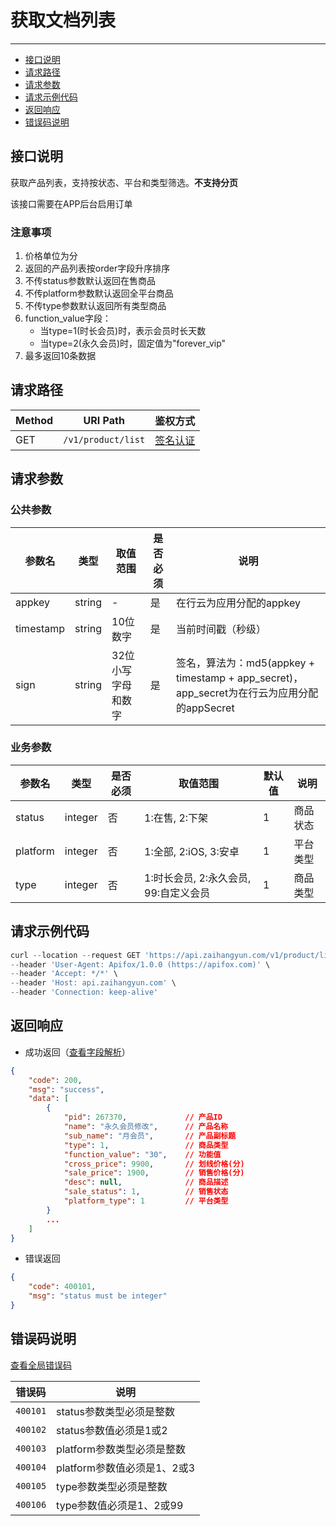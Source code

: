 # 获取文档列表

---
- [接口说明](#section-1)
- [请求路径](#section-2)
- [请求参数](#section-3)
- [请求示例代码](#section-4)
- [返回响应](#section-5)
- [错误码说明](#section-6)

<a name="section-1"></a>
## 接口说明

获取产品列表，支持按状态、平台和类型筛选。**不支持分页**

该接口需要在APP后台启用订单

### 注意事项

1. 价格单位为分
2. 返回的产品列表按order字段升序排序
3. 不传status参数默认返回在售商品
4. 不传platform参数默认返回全平台商品
5. 不传type参数默认返回所有类型商品
6. function_value字段：
   - 当type=1(时长会员)时，表示会员时长天数
   - 当type=2(永久会员)时，固定值为"forever_vip"
7. 最多返回10条数据

<a name="section-2"></a>
## 请求路径

| Method | URI Path | 鉴权方式 |
| -- | -- | -- |
| GET | `/v1/product/list` | [签名认证](/{{route}}/{{version}}/intro#section-3) |

<a name="section-3"></a>
## 请求参数

### 公共参数
| 参数名 | 类型 | 取值范围 | 是否必须 | 说明 |
| -- | -- | -- | -- | -- |
| appkey | string | - | 是 | 在行云为应用分配的appkey |
| timestamp | string | 10位数字 | 是 | 当前时间戳（秒级） |
| sign | string | 32位小写字母和数字 | 是 | 签名，算法为：md5(appkey + timestamp + app_secret)，app_secret为在行云为应用分配的appSecret |

### 业务参数
| 参数名 | 类型 | 是否必须 | 取值范围 | 默认值 | 说明 |
| -- | -- | -- | -- | -- | -- |
| status | integer | 否 | 1:在售, 2:下架 | 1 | 商品状态 |
| platform | integer | 否 | 1:全部, 2:iOS, 3:安卓 | 1 | 平台类型 |
| type | integer | 否 | 1:时长会员, 2:永久会员, 99:自定义会员 | 1 | 商品类型 |

<a name="section-4"></a>
## 请求示例代码

```javascript
curl --location --request GET 'https://api.zaihangyun.com/v1/product/list?status=1&platform=1&type=&timestamp=1745747633&sign=683ba956baf26efacca393f341aad943&appkey=D5fceAxxxtmaMY1F' \
--header 'User-Agent: Apifox/1.0.0 (https://apifox.com)' \
--header 'Accept: */*' \
--header 'Host: api.zaihangyun.com' \
--header 'Connection: keep-alive'
```

<a name="section-5"></a>
## 返回响应

- 成功返回（[查看字段解析](/{{route}}/{{version}}/struct#section-2)）

```json
{
    "code": 200,
    "msg": "success",
    "data": [
        {
            "pid": 267370,             // 产品ID
            "name": "永久会员修改",      // 产品名称
            "sub_name": "月会员",       // 产品副标题
            "type": 1,                 // 商品类型
            "function_value": "30",    // 功能值
            "cross_price": 9900,       // 划线价格(分)
            "sale_price": 1900,        // 销售价格(分)
            "desc": null,              // 商品描述
            "sale_status": 1,          // 销售状态
            "platform_type": 1         // 平台类型
        }
        ...
    ]
}
```

- 错误返回

```json
{
    "code": 400101,
    "msg": "status must be integer"
}
```

<a name="section-6"></a>
## 错误码说明

[查看全局错误码](/{{route}}/{{version}}/code#section-2)

| 错误码 | 说明 |
| -- | -- |
| `400101` | status参数类型必须是整数 |
| `400102` | status参数值必须是1或2 |
| `400103` | platform参数类型必须是整数 |
| `400104` | platform参数值必须是1、2或3 |
| `400105` | type参数类型必须是整数 |
| `400106` | type参数值必须是1、2或99 |